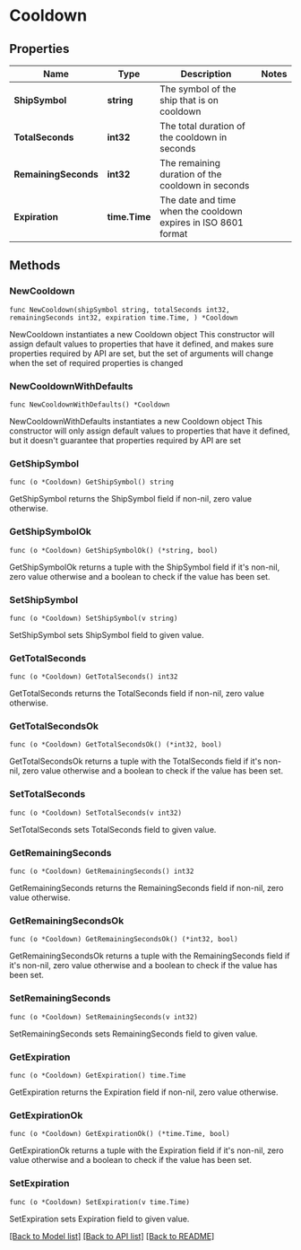 # Cooldown

## Properties

Name | Type | Description | Notes
------------ | ------------- | ------------- | -------------
**ShipSymbol** | **string** | The symbol of the ship that is on cooldown | 
**TotalSeconds** | **int32** | The total duration of the cooldown in seconds | 
**RemainingSeconds** | **int32** | The remaining duration of the cooldown in seconds | 
**Expiration** | **time.Time** | The date and time when the cooldown expires in ISO 8601 format | 

## Methods

### NewCooldown

`func NewCooldown(shipSymbol string, totalSeconds int32, remainingSeconds int32, expiration time.Time, ) *Cooldown`

NewCooldown instantiates a new Cooldown object
This constructor will assign default values to properties that have it defined,
and makes sure properties required by API are set, but the set of arguments
will change when the set of required properties is changed

### NewCooldownWithDefaults

`func NewCooldownWithDefaults() *Cooldown`

NewCooldownWithDefaults instantiates a new Cooldown object
This constructor will only assign default values to properties that have it defined,
but it doesn't guarantee that properties required by API are set

### GetShipSymbol

`func (o *Cooldown) GetShipSymbol() string`

GetShipSymbol returns the ShipSymbol field if non-nil, zero value otherwise.

### GetShipSymbolOk

`func (o *Cooldown) GetShipSymbolOk() (*string, bool)`

GetShipSymbolOk returns a tuple with the ShipSymbol field if it's non-nil, zero value otherwise
and a boolean to check if the value has been set.

### SetShipSymbol

`func (o *Cooldown) SetShipSymbol(v string)`

SetShipSymbol sets ShipSymbol field to given value.


### GetTotalSeconds

`func (o *Cooldown) GetTotalSeconds() int32`

GetTotalSeconds returns the TotalSeconds field if non-nil, zero value otherwise.

### GetTotalSecondsOk

`func (o *Cooldown) GetTotalSecondsOk() (*int32, bool)`

GetTotalSecondsOk returns a tuple with the TotalSeconds field if it's non-nil, zero value otherwise
and a boolean to check if the value has been set.

### SetTotalSeconds

`func (o *Cooldown) SetTotalSeconds(v int32)`

SetTotalSeconds sets TotalSeconds field to given value.


### GetRemainingSeconds

`func (o *Cooldown) GetRemainingSeconds() int32`

GetRemainingSeconds returns the RemainingSeconds field if non-nil, zero value otherwise.

### GetRemainingSecondsOk

`func (o *Cooldown) GetRemainingSecondsOk() (*int32, bool)`

GetRemainingSecondsOk returns a tuple with the RemainingSeconds field if it's non-nil, zero value otherwise
and a boolean to check if the value has been set.

### SetRemainingSeconds

`func (o *Cooldown) SetRemainingSeconds(v int32)`

SetRemainingSeconds sets RemainingSeconds field to given value.


### GetExpiration

`func (o *Cooldown) GetExpiration() time.Time`

GetExpiration returns the Expiration field if non-nil, zero value otherwise.

### GetExpirationOk

`func (o *Cooldown) GetExpirationOk() (*time.Time, bool)`

GetExpirationOk returns a tuple with the Expiration field if it's non-nil, zero value otherwise
and a boolean to check if the value has been set.

### SetExpiration

`func (o *Cooldown) SetExpiration(v time.Time)`

SetExpiration sets Expiration field to given value.



[[Back to Model list]](../README.md#documentation-for-models) [[Back to API list]](../README.md#documentation-for-api-endpoints) [[Back to README]](../README.md)



